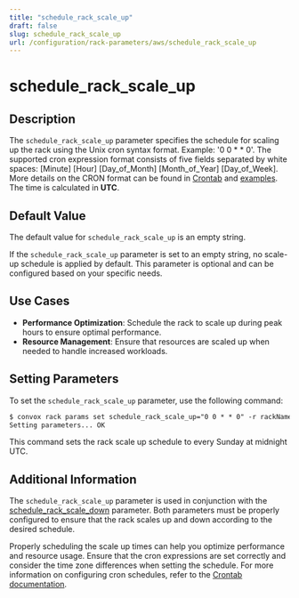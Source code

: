 ```yaml
---
title: "schedule_rack_scale_up"
draft: false
slug: schedule_rack_scale_up
url: /configuration/rack-parameters/aws/schedule_rack_scale_up
---
```


# schedule_rack_scale_up

## Description
The `schedule_rack_scale_up` parameter specifies the schedule for scaling up the rack using the Unix cron syntax format. Example: '0 0 * * 0'. The supported cron expression format consists of five fields separated by white spaces: [Minute] [Hour] [Day_of_Month] [Month_of_Year] [Day_of_Week]. More details on the CRON format can be found in [Crontab](http://crontab.org/) and [examples](https://crontab.guru/examples.html). The time is calculated in **UTC**.

## Default Value
The default value for `schedule_rack_scale_up` is an empty string.

If the `schedule_rack_scale_up` parameter is set to an empty string, no scale-up schedule is applied by default. This parameter is optional and can be configured based on your specific needs.

## Use Cases
- **Performance Optimization**: Schedule the rack to scale up during peak hours to ensure optimal performance.
- **Resource Management**: Ensure that resources are scaled up when needed to handle increased workloads.

## Setting Parameters
To set the `schedule_rack_scale_up` parameter, use the following command:
```html
$ convox rack params set schedule_rack_scale_up="0 0 * * 0" -r rackName
Setting parameters... OK
```
This command sets the rack scale up schedule to every Sunday at midnight UTC.

## Additional Information
The `schedule_rack_scale_up` parameter is used in conjunction with the [schedule_rack_scale_down](/configuration/rack-parameters/aws/schedule_rack_scale_down) parameter. Both parameters must be properly configured to ensure that the rack scales up and down according to the desired schedule.

Properly scheduling the scale up times can help you optimize performance and resource usage. Ensure that the cron expressions are set correctly and consider the time zone differences when setting the schedule. For more information on configuring cron schedules, refer to the [Crontab documentation](http://crontab.org/).

